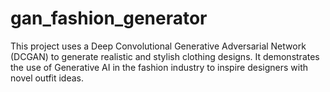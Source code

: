 # gan_fashion_generator
This project uses a Deep Convolutional Generative Adversarial Network (DCGAN) to generate realistic and stylish clothing designs. It demonstrates the use of Generative AI in the fashion industry to inspire designers with novel outfit ideas.
